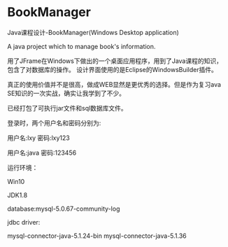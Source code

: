 # BookManager

Java课程设计-BookManager(Windows Desktop application)

A java project which to manage book's information.

用了JFrame在Windows下做出的一个桌面应用程序，用到了Java课程的知识，包含了对数据库的操作。
设计界面使用的是Eclipse的WindowsBuilder插件。

真正的使用价值并不是很高，做成WEB显然是更优秀的选择。但是作为复习ava SE知识的一次实战，确实让我学到了不少。

已经打包了可执行jar文件和sql数据库文件。

登录时，两个用户名和密码分别为:

用户名:lxy 密码:lxy123

用户名:java 密码:123456


运行环境：

Win10

JDK1.8

database:mysql-5.0.67-community-log

jdbc driver:

mysql-connector-java-5.1.24-bin
mysql-connector-java-5.1.36


